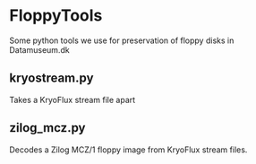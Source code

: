 # FloppyTools

Some python tools we use for preservation of floppy disks in
Datamuseum.dk

kryostream.py
-------------

Takes a KryoFlux stream file apart

zilog_mcz.py
------------

Decodes a Zilog MCZ/1 floppy image from KryoFlux stream files.
